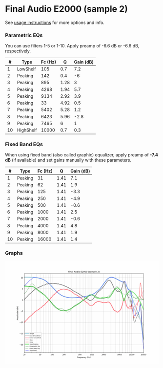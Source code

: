 # Final Audio E2000 (sample 2)
See [usage instructions](https://github.com/jaakkopasanen/AutoEq#usage) for more options and info.

### Parametric EQs
You can use filters 1-5 or 1-10. Apply preamp of -6.6 dB or -6.6 dB, respectively.

|   # | Type      |   Fc (Hz) |    Q |   Gain (dB) |
|-----|-----------|-----------|------|-------------|
|   1 | LowShelf  |       105 | 0.7  |         7.2 |
|   2 | Peaking   |       142 | 0.4  |        -6   |
|   3 | Peaking   |       895 | 1.28 |         3   |
|   4 | Peaking   |      4268 | 1.94 |         5.7 |
|   5 | Peaking   |      9134 | 2.92 |         3.9 |
|   6 | Peaking   |        33 | 4.92 |         0.5 |
|   7 | Peaking   |      5402 | 5.28 |         1.2 |
|   8 | Peaking   |      6423 | 5.96 |        -2.8 |
|   9 | Peaking   |      7465 | 6    |         1   |
|  10 | HighShelf |     10000 | 0.7  |         0.3 |

### Fixed Band EQs
When using fixed band (also called graphic) equalizer, apply preamp of **-7.4 dB** (if available) and set gains manually with these parameters.

|   # | Type    |   Fc (Hz) |    Q |   Gain (dB) |
|-----|---------|-----------|------|-------------|
|   1 | Peaking |        31 | 1.41 |         7.1 |
|   2 | Peaking |        62 | 1.41 |         1.9 |
|   3 | Peaking |       125 | 1.41 |        -3.3 |
|   4 | Peaking |       250 | 1.41 |        -4.9 |
|   5 | Peaking |       500 | 1.41 |        -0.6 |
|   6 | Peaking |      1000 | 1.41 |         2.5 |
|   7 | Peaking |      2000 | 1.41 |        -0.6 |
|   8 | Peaking |      4000 | 1.41 |         4.8 |
|   9 | Peaking |      8000 | 1.41 |         1.9 |
|  10 | Peaking |     16000 | 1.41 |         1.4 |

### Graphs
![](./Final%20Audio%20E2000%20(sample%202).png)
